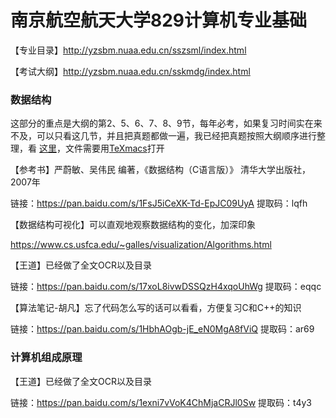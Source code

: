 # 南京航空航天大学829计算机专业基础
【专业目录】http://yzsbm.nuaa.edu.cn/sszsml/index.html

【考试大纲】http://yzsbm.nuaa.edu.cn/sskmdg/index.html

### 数据结构

这部分的重点是大纲的第2、5、6、7、8、9节，每年必考，如果复习时间实在来不及，可以只看这几节，并且把真题都做一遍，我已经把真题按照大纲顺序进行整理，看 [这里](真题答案/数据结构/南航829数据结构.tm)，文件需要用[TeXmacs](https://www.texmacs.org/tmweb/home/welcome.en.html)打开

【参考书】严蔚敏、吴伟民 编著，《数据结构（C语言版）》 清华大学出版社，2007年

链接：https://pan.baidu.com/s/1FsJ5iCeXK-Td-EpJC09UyA 
提取码：lqfh

【数据结构可视化】可以直观地观察数据结构的变化，加深印象

https://www.cs.usfca.edu/~galles/visualization/Algorithms.html

【王道】已经做了全文OCR以及目录

链接：https://pan.baidu.com/s/17xoL8ivwDSSQzH4xqoUhWg 
提取码：eqqc

【算法笔记-胡凡】忘了代码怎么写的话可以看看，方便复习C和C++的知识

链接：https://pan.baidu.com/s/1HbhAOgb-jE_eN0MgA8fViQ 
提取码：ar69

### 计算机组成原理

【王道】已经做了全文OCR以及目录

链接：https://pan.baidu.com/s/1exni7vVoK4ChMjaCRJl0Sw 
提取码：t4y3
